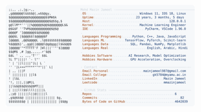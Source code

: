<picture>
  <source srcset="https://raw.githubusercontent.com/mmazinjameel/mmazinjameel/main/dark_mode.svg?v=1739196563" media="(prefers-color-scheme: dark)">
  <img src="https://raw.githubusercontent.com/mmazinjameel/mmazinjameel/main/light_mode.svg?v=1739196563">
</picture>
